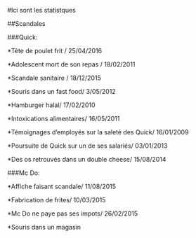 #Ici sont les statistques

##Scandales
	
###Quick:

*Tête de poulet frit / 25/04/2016

*Adolescent mort de son repas / 18/02/2011

*Scandale sanitaire / 18/12/2015

*Souris dans un fast food/ 3/05/2012 

*Hamburger halal/ 17/02/2010

*Intoxications alimentaires/ 16/05/2011

*Témoignages d’employés sur la saleté des Quick/ 16/01/2009

*Poursuite de Quick sur un de ses salariés/ 03/01/2013

*Des os retrouvés dans un double cheese/ 15/08/2014
	
###Mc Do:

*Affiche faisant scandale/ 11/08/2015

*Fabrication de frites/ 10/03/2015

*Mc Do ne paye pas ses impots/ 26/02/2015

*Souris dans un magasin  
